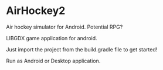 # AirHockey2
Air hockey simulator for Android.  Potential RPG?

LIBGDX game application for android.

Just import the project from the build.gradle file to get started!

Run as Android or Desktop application.
